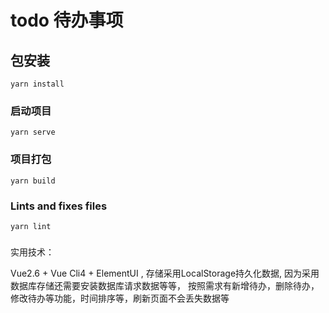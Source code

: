 # todo 待办事项



## 包安装

```
yarn install
```

### 启动项目
```
yarn serve
```

### 项目打包
```
yarn build
```

### Lints and fixes files
```
yarn lint
```

### 

实用技术：

Vue2.6 + Vue Cli4 + ElementUI , 存储采用LocalStorage持久化数据, 因为采用数据库存储还需要安装数据库请求数据等等， 按照需求有新增待办，删除待办，修改待办等功能，时间排序等，刷新页面不会丢失数据等




